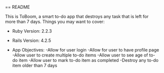 == README

This is ToBoom, a smart to-do app that destroys any task that is left for more than 7 days. 
Things you may want to cover:

* Ruby Version: 2.2.3

* Rails Version: 4.2.5 

* App Objectives:
	-Allow for user login
	-Allow for user to have profile page
	-Allow user to create multiple to-do items
	-Allow user to see age of to-do item
	-Allow user to mark to-do item as completed
	-Destroy any to-do item older than 7 days

 
	
